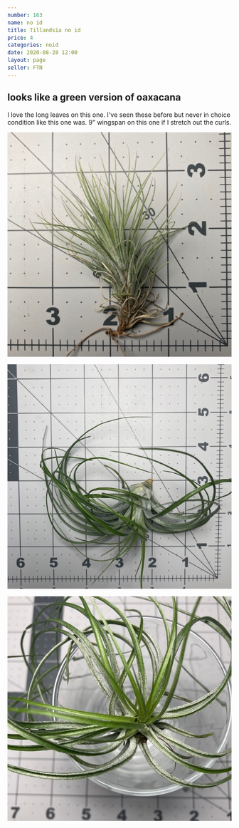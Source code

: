 ```yaml
---
number: 163
name: no id
title: Tillandsia no id
price: 4
categories: noid
date: 2020-08-28 12:00
layout: page
seller: FTN
---
```

## looks like a green version of oaxacana

I love the long leaves on this one. I've seen these before but never in choice condition like this one was. 9" wingspan on this one if I stretch out the curls.

!["Tillandsia no id"](/i/IMG_0867.jpeg "Tillandsia no id")

!["Tillandsia no id"](/i/IMG_0868.jpeg "Tillandsia no id")

!["Tillandsia no id"](/i/IMG_0869.jpeg "Tillandsia no id")
